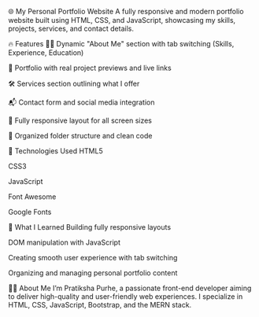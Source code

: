 🌐 My Personal Portfolio Website
A fully responsive and modern portfolio website built using HTML, CSS, and JavaScript, showcasing my skills, projects, services, and contact details.

🔥 Features
👩‍💻 Dynamic "About Me" section with tab switching (Skills, Experience, Education)

💼 Portfolio with real project previews and live links

🛠️ Services section outlining what I offer

📬 Contact form and social media integration

📱 Fully responsive layout for all screen sizes

📁 Organized folder structure and clean code

🚀 Technologies Used
HTML5

CSS3

JavaScript

Font Awesome

Google Fonts


🧠 What I Learned
Building fully responsive layouts

DOM manipulation with JavaScript

Creating smooth user experience with tab switching

Organizing and managing personal portfolio content

🙋‍♀️ About Me
I’m Pratiksha Purhe, a passionate front-end developer aiming to deliver high-quality and user-friendly web experiences. I specialize in HTML, CSS, JavaScript, Bootstrap, and the MERN stack.

